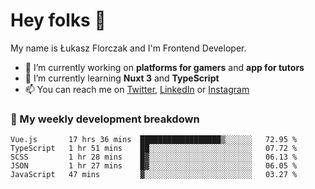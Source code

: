 # Hey folks 👋

My name is Łukasz Florczak and I'm Frontend Developer. 

- 🔭 I’m currently working on **platforms for gamers** and **app for tutors**
- 🌱 I’m currently learning **Nuxt 3** and **TypeScript**
- 📫 You can reach me on [Twitter](https://twitter.com/lukaszflorczak), [LinkedIn](https://pl.linkedin.com/in/lukasz-florczak) or [Instagram](https://instagram.com/lukaszflorczak)


### 🧮 My weekly development breakdown

<!--START_SECTION:waka-->
```text
Vue.js       17 hrs 36 mins  ██████████████████▒░░░░░░   72.95 % 
TypeScript   1 hr 51 mins    ██░░░░░░░░░░░░░░░░░░░░░░░   07.72 % 
SCSS         1 hr 28 mins    █▓░░░░░░░░░░░░░░░░░░░░░░░   06.13 % 
JSON         1 hr 27 mins    █▓░░░░░░░░░░░░░░░░░░░░░░░   06.05 % 
JavaScript   47 mins         ▓░░░░░░░░░░░░░░░░░░░░░░░░   03.27 % 
```
<!--END_SECTION:waka-->

<!--
**lukaszflorczak/lukaszflorczak** is a ✨ _special_ ✨ repository because its `README.md` (this file) appears on your GitHub profile.

Here are some ideas to get you started:

- 🔭 I’m currently working on ...
- 🌱 I’m currently learning ...
- 👯 I’m looking to collaborate on ...
- 🤔 I’m looking for help with ...
- 💬 Ask me about ...
- 📫 How to reach me: ...
- 😄 Pronouns: ...
- ⚡ Fun fact: ...
-->
